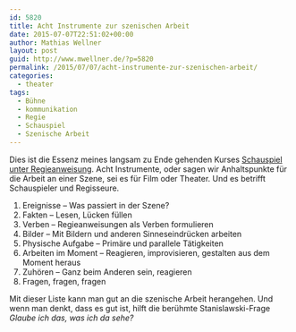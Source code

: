 ```yaml
---
id: 5820
title: Acht Instrumente zur szenischen Arbeit
date: 2015-07-07T22:51:02+00:00
author: Mathias Wellner
layout: post
guid: http://www.mwellner.de/?p=5820
permalink: /2015/07/07/acht-instrumente-zur-szenischen-arbeit/
categories:
  - theater
tags:
  - Bühne
  - kommunikation
  - Regie
  - Schauspiel
  - Szenische Arbeit
---
```

Dies ist die Essenz meines langsam zu Ende gehenden Kurses <a href="http://zes-info.ch/ZES/Kurs_Schauspielen_unter_Regieanweisung.html" title="Schauspielen unter Regieanweisung" target="_blank">Schauspiel unter Regieanweisung</a>. Acht Instrumente, oder sagen wir Anhaltspunkte für die Arbeit an einer Szene, sei es für Film oder Theater. Und es betrifft Schauspieler und Regisseure. 

  1. Ereignisse &ndash; Was passiert in der Szene?
  2. Fakten &ndash; Lesen, Lücken füllen
  3. Verben &ndash; Regieanweisungen als Verben formulieren
  4. Bilder &ndash; Mit Bildern und anderen Sinneseindrücken arbeiten
  5. Physische Aufgabe &ndash; Primäre und parallele Tätigkeiten
  6. Arbeiten im Moment &ndash; Reagieren, improvisieren, gestalten aus dem Moment heraus
  7. Zuhören &ndash; Ganz beim Anderen sein, reagieren
  8. Fragen, fragen, fragen

Mit dieser Liste kann man gut an die szenische Arbeit herangehen. Und wenn man denkt, dass es gut ist, hilft die berühmte Stanislawski-Frage _Glaube ich das, was ich da sehe?_
